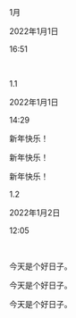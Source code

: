 1月

2022年1月1日

16:51

 

1.1

2022年1月1日

14:29



新年快乐！

新年快乐！

新年快乐！



1.2

2022年1月2日

12:05

 

今天是个好日子。

今天是个好日子。

今天是个好日子。